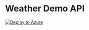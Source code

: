 # Weather Demo API

[![Deploy to Azure](https://azuredeploy.net/deploybutton.png)](https://azuredeploy.net/)